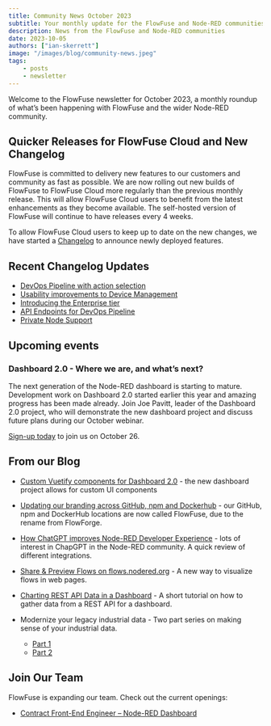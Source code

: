 ```yaml
---
title: Community News October 2023
subtitle: Your monthly update for the FlowFuse and Node-RED communities
description: News from the FlowFuse and Node-RED communities
date: 2023-10-05
authors: ["ian-skerrett"]
image: "/images/blog/community-news.jpeg"
tags:
    - posts
    - newsletter
---
```


Welcome to the FlowFuse newsletter for October 2023, a monthly roundup of what’s been happening with FlowFuse and the wider Node-RED community. 

<!--more-->

## Quicker Releases for FlowFuse Cloud and New Changelog

FlowFuse is committed to delivery new features to our customers and community as fast as possible. We are now rolling out new builds of FlowFuse to FlowFuse Cloud more regularly than the previous monthly release. This will allow FlowFuse Cloud users to benefit from the latest enhancements as they become available. The self-hosted version of FlowFuse will continue to have releases every 4 weeks.

To allow FlowFuse Cloud users to keep up to date on the new changes, we have started a [Changelog](/changelog/) to announce newly deployed features. 


## Recent Changelog Updates

- [DevOps Pipeline with action selection](/changelog/2023/09/devops-actions/)
- [Usability improvements to Device Management](/changelog/2023/09/snapshots-devices/)
- [Introducing the Enterprise tier](/changelog/2023/09/introduction-enterprise-tier/)
- [API Endpoints for DevOps Pipeline](/changelog/2023/09/pipeline-api/)
- [Private Node Support](/blog/2023/10/use-private-custom-nodes-with-flowfuse/)

## Upcoming events

### Dashboard 2.0 - Where we are, and what’s next?

The next generation of the Node-RED dashboard is starting to mature. Development work on Dashboard 2.0 started earlier this year and amazing progress has been made already. Join Joe Pavitt, leader of the Dashboard 2.0 project, who will demonstrate the new dashboard project and discuss future plans during our October webinar.

[Sign-up today](/webinars/2023/dashboard-20/) to join us on October 26. 


## From our Blog

* [Custom Vuetify components for Dashboard 2.0](/blog/2023/10/custom-vuetify-components-dashboard/) - the new dashboard project allows for custom UI components


* [Updating our branding across GitHub, npm and Dockerhub](/blog/2023/09/rebranding-our-components/) - our GitHub, npm and DockerHub locations are now called FlowFuse, due to the rename from FlowForge.

* [How ChatGPT improves Node-RED Developer Experience](/blog/2023/09/chatgpt-for-node-red-developers/) - lots of interest in ChapGPT in the Node-RED community. A quick review of different integrations.

* [Share & Preview Flows on flows.nodered.org](blog/2023/09/flow-viewer/) - A new way to visualize flows in web pages.

* [Charting REST API Data in a Dashboard](/blog/2023/09/dashboard-chart-for-rest-api-data/) - A short tutorial on how to gather data from a REST API for a dashboard.

* Modernize your legacy industrial data - Two part series on making sense of your industrial data. 
    - [Part 1](/blog/2023/09/modernize-your-legacy-industrial-data/)
    - [Part 2](/blog/2023/09/modernize-your-legacy-industrial-data-part2/)


## Join Our Team
FlowFuse is expanding our team. Check out the current openings:

- [Contract Front-End Engineer – Node-RED Dashboard](https://boards.greenhouse.io/flowfuse/jobs/4911532004)

